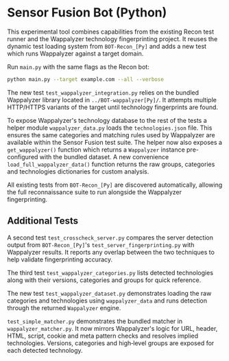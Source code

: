 # Sensor Fusion Bot (Python)

This experimental tool combines capabilities from the existing Recon test runner
and the Wappalyzer technology fingerprinting project. It reuses the dynamic test
loading system from `BOT-Recon_[Py]` and adds a new test which runs Wappalyzer
against a target domain.

Run `main.py` with the same flags as the Recon bot:

```bash
python main.py --target example.com --all --verbose
```

The new test `test_wappalyzer_integration.py` relies on the bundled Wappalyzer
library located in `../BOT-wappalyzer[Py]/`. It attempts multiple HTTP/HTTPS
variants of the target until technology fingerprints are found.

To expose Wappalyzer's technology database to the rest of the tests a helper
module `wappalyzer_data.py` loads the `technologies.json` file. This ensures the
same categories and matching rules used by Wappalyzer are available within the
Sensor Fusion test suite. The helper now also exposes a `get_wappalyzer()`
function which returns a `Wappalyzer` instance pre-configured with the bundled
dataset. A new convenience `load_full_wappalyzer_data()` function returns the
raw groups, categories and technologies dictionaries for custom analysis.

All existing tests from `BOT-Recon_[Py]` are discovered automatically, allowing
the full reconnaissance suite to run alongside the Wappalyzer fingerprinting.

## Additional Tests

A second test `test_crosscheck_server.py` compares the server detection output from
`BOT-Recon_[Py]`'s `test_server_fingerprinting.py` with Wappalyzer results. It
reports any overlap between the two techniques to help validate fingerprinting
accuracy.

The third test `test_wappalyzer_categories.py` lists detected technologies along
with their versions, categories and groups for quick reference.

The new test `test_wappalyzer_dataset.py` demonstrates loading the raw
categories and technologies using `wappalyzer_data` and runs detection through
the returned `Wappalyzer` engine.

`test_simple_matcher.py` demonstrates the bundled matcher in
`wappalyzer_matcher.py`. It now mirrors Wappalyzer's logic for URL,
header, HTML, script, cookie and meta pattern checks and resolves implied
technologies. Versions, categories and high‑level groups are exposed for each
detected technology.

